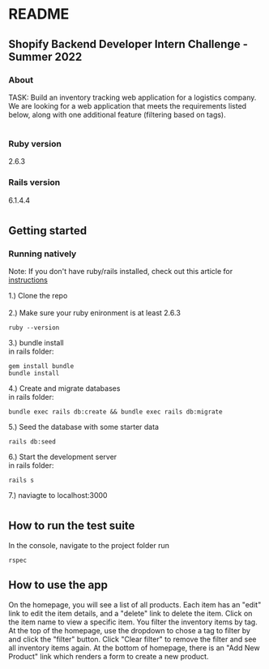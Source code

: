 # README

## Shopify Backend Developer Intern Challenge - Summer 2022

### About

TASK: Build an inventory tracking web application for a logistics company. We are looking for a web application that meets the requirements listed below, along with one additional feature (filtering based on tags).

#

### Ruby version

2.6.3

### Rails version

6.1.4.4

#

## Getting started

### Running natively

Note: If you don't have ruby/rails installed, check out this article for [instructions](https://medium.com/@herowebdev1/install-rails-on-your-mac-linux-via-homebrew-a36e57867bae)

1.) Clone the repo <br> <br>
2.) Make sure your ruby enironment is at least 2.6.3

```
ruby --version
```

3.) bundle install <br>
in rails folder:

```
gem install bundle
bundle install
```

4.) Create and migrate databases <br>
in rails folder:

```
bundle exec rails db:create && bundle exec rails db:migrate
```

5.) Seed the database with some starter data

```
rails db:seed
```

6.) Start the development server <br>
in rails folder:

```
rails s
```

7.) naviagte to localhost:3000

#

## How to run the test suite

In the console, navigate to the project folder run

```
rspec
```

## How to use the app

On the homepage, you will see a list of all products. Each item has an "edit" link to edit the item details, and a "delete" link to delete the item. Click on the item name to view a specific item. You filter the inventory items by tag. At the top of the homepage, use the dropdown to chose a tag to filter by and click the "filter" button. Click "Clear filter" to remove the filter and see all inventory items again. At the bottom of homepage, there is an "Add New Product" link which renders a form to create a new product.

#
